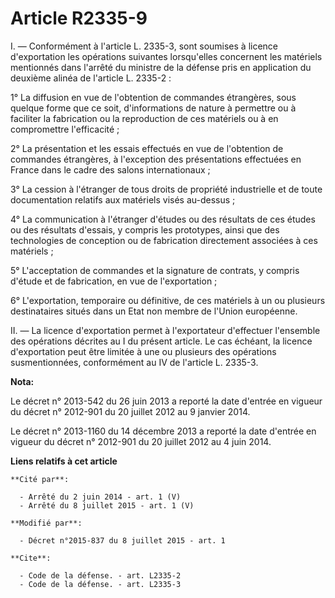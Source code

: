 # Article R2335-9

I. ― Conformément à l'article L. 2335-3, sont soumises à licence d'exportation les opérations suivantes lorsqu'elles
concernent les matériels mentionnés dans l'arrêté du ministre de la défense pris en application du deuxième alinéa de
l'article L. 2335-2 : 

1° La diffusion en vue de l'obtention de commandes étrangères, sous quelque forme que ce soit, d'informations de nature à
permettre ou à faciliter la fabrication ou la reproduction de ces matériels ou à en compromettre l'efficacité ; 

2° La présentation et les essais effectués en vue de l'obtention de commandes étrangères, à l'exception des présentations
effectuées en France dans le cadre des salons internationaux ; 

3° La cession à l'étranger de tous droits de propriété industrielle et de toute documentation relatifs aux matériels visés
au-dessus ; 

4° La communication à l'étranger d'études ou des résultats de ces études ou des résultats d'essais, y compris les prototypes,
ainsi que des technologies de conception ou de fabrication directement associées à ces matériels ; 

5° L'acceptation de commandes et la signature de contrats, y compris d'étude et de fabrication, en vue de l'exportation ; 

6° L'exportation, temporaire ou définitive, de ces matériels à un ou plusieurs destinataires situés dans un Etat non membre
de l'Union européenne. 

II. ― La licence d'exportation permet à l'exportateur d'effectuer l'ensemble des opérations décrites au I du présent article.
Le cas échéant, la licence d'exportation peut être limitée à une ou plusieurs des opérations susmentionnées, conformément au
IV de l'article L. 2335-3.

**Nota:**

Le décret n° 2013-542 du 26 juin 2013 a reporté la date d'entrée en vigueur du décret n° 2012-901 du 20 juillet 2012 au 9
janvier 2014.

Le décret n° 2013-1160 du 14 décembre 2013 a reporté la date d'entrée en vigueur du décret n° 2012-901 du 20 juillet 2012 au
4 juin 2014.

**Liens relatifs à cet article**

	**Cité par**:

	  - Arrêté du 2 juin 2014 - art. 1 (V)
	  - Arrêté du 8 juillet 2015 - art. 1 (V)

	**Modifié par**:

	  - Décret n°2015-837 du 8 juillet 2015 - art. 1

	**Cite**:

	  - Code de la défense. - art. L2335-2
	  - Code de la défense. - art. L2335-3

